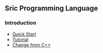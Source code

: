 ## Sric Programming Language

### Introduction
- [Quick Start](Start.md)
- [Tutorial](Tour.md)
- [Change from C++](DiffCpp.md)
